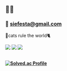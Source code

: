## 👋👋

### 📧 siefesta@gmail.com

🌟cats rule the world🐈   
 
<!-- ⚡ About Tools ⚡ -->
<img src="https://img.shields.io/badge/-swift-FA7343?style=flat-square&logo=Swift&logoColor=white"/>
<b><b><b><img src="https://img.shields.io/badge/-Kotlin-0095D5?style=flat-square&logo=Kotlin&logoColor=white"/>
<b><b><b><img src="https://img.shields.io/badge/-Java-007396?style=flat-square&logo=Java&logoColor=white"/><br/><br/>
<!-- BOJ Profile -->

[![Solved.ac Profile](http://mazassumnida.wtf/api/generate_badge?boj=pika)](https://solved.ac/pika)



<!--
**siefesta/siefesta** is a ✨ _special_ ✨ repository because its `README.md` (this file) appears on your GitHub profile.

<img src="https://img.shields.io/badge/-MySQL-4479A1?style=flat-square&logo=MySQL&logoColor=white"/> 
<img src="https://img.shields.io/badge/-MariaDB-003545?style=flat-square&logo=MariaDB&logoColor=white"/> 

-->
